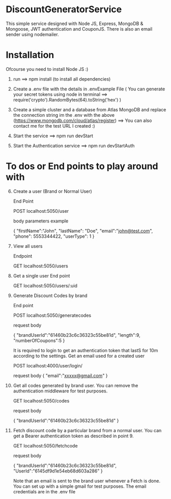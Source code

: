 # DiscountGeneratorService
This simple service designed with Node JS, Express, MongoDB & Mongoose, JWT authentication and CouponJS.
There is also an email sender using nodemailer.

# Installation
Ofcourse you need to install Node JS :)
1. run ==> npm install  (to install all dependencies)

2. Create a .env file with the details in .envExample File
   ( You can generate your secret tokens using node in terminal ==> require('crypto').RandomBytes(64).toString('hex') )

3. Create a simple cluster and a database from Atlas MongoDB and replace the connection string im the .env with the above
   (https://www.mongodb.com/cloud/atlas/register)  ==> You can also contact me for the test URL I created :)

4. Start the service ==> npm run devStart

5. Start the Authentication service ==> npm run devStartAuth

# To dos or End points to play around with

6. Create a user (Brand or Normal User)

   End Point

   POST   localhost:5050/user

   body parameters example

   {
		"firstName":"John",
		"lastName": "Doe",
		"email":"john@test.com",
		"phone": 5553344422,
		"userType": 1
   }


7. View all users 

   Endpoint 

   GET   localhost:5050/users


8.  Get a single user 
    End point 

    GET localhost:5050/users/:uid
 

 9. Generate Discount Codes by brand
    
    End point
    
    POST localhost:5050/generatecodes

    request body 

    {
        "brandUserId":"61460b23c6c36323c55be81d",
        "length":9,
        "numberOfCoupons":5
    }


    It is required to login to get an authentication token that lastS for 10m according to the settings.
    Get an email used for a created user

    POST localhost:4000/user/login/

    request body 
    {
      "email":"xxxxx@gmail.com"
    } 
   

   10. Get all codes generated by brand user. You can remove the authentication middleware for test purposes.
       
       GET localhost:5050/codes

        request body 

        {
		    "brandUserId":"61460b23c6c36323c55be81d"
        }
   

   11. Fetch discount code by a particular brand from a normal user. You can get a Bearer authentication token as described in point 9. 

        GET localhost:5050/fetchcode

        request body 

        {
            "brandUserId":"61460b23c6c36323c55be81d",
            "UserId":"6145df9d1e54eb68d603a286"
        }
        
   
        Note that an email is sent to the brand user whenever a Fetch is done. You can set up with a simple gmail for test purposes. The email credentials are in the .env file

